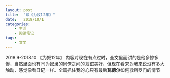 ```yaml
---
layout: post
title:  "读《为奴12年》"
date:   2018/10/1 
categories: 
    - 生活 
    - 阅读笔记
tags:
    - 文学
---
```


2018.9-2018.10 《为奴12年》
内容对现在有点过时，全文里面讲的是他多惨多惨，当然里面也有同为奴隶的同僚之间的友谊美好，但现在看来对我来说没有多大触动，感觉像看日记一样。全篇抓住我的心只有最后**瓦德尔**如何救所罗门的情节